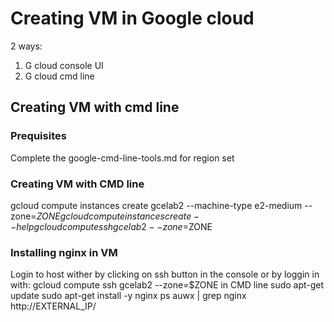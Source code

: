 # Creating VM in Google cloud

2 ways:

1. G cloud console UI
2. G cloud cmd line

## Creating VM with cmd line

### Prequisites

Complete the google-cmd-line-tools.md for region set

### Creating VM with CMD line

gcloud compute instances create gcelab2 --machine-type e2-medium --zone=$ZONE
gcloud compute instances create --help
gcloud compute ssh gcelab2 --zone=$ZONE

### Installing nginx in VM

Login to host wither by clicking on ssh button in the console or by loggin in with: gcloud compute ssh gcelab2 --zone=$ZONE in CMD line
sudo apt-get update
sudo apt-get install -y nginx
ps auwx | grep nginx
http://EXTERNAL_IP/

